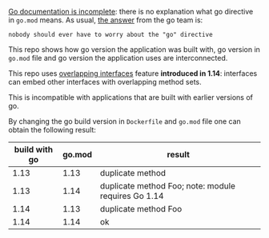 [Go documentation is incomplete](https://github.com/golang/go/issues/30791): there is no explanation what go directive in `go.mod` means.
As usual, [the answer](https://github.com/golang/go/issues/30791#issuecomment-472217112) from the go team is:
```
nobody should ever have to worry about the "go" directive
```


This repo shows how go version the application was built with, go version in `go.mod` file and go version the application uses are interconnected.

This repo uses [overlapping interfaces](https://github.com/golang/proposal/blob/master/design/6977-overlapping-interfaces.md) feature **introduced in 1.14**: interfaces can embed other interfaces with overlapping method sets.

This is incompatible with applications that are built with earlier versions of go.


By changing the go build version in `Dockerfile` and `go.mod` file one can obtain the following result:

| build with go | go.mod | result
|---------------|--------|-------------------------------
| 1.13          | 1.13   | duplicate method
| 1.13          | 1.14   | duplicate method Foo; note: module requires Go 1.14
| 1.14          | 1.13   | duplicate method Foo
| 1.14          | 1.14   | ok
